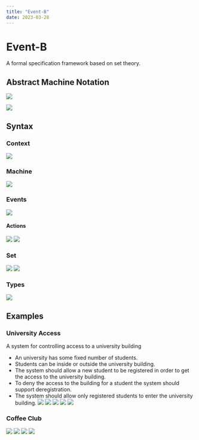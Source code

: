 ```yaml
---
title: "Event-B"
date: 2023-03-28
---
```

# Event-B
A formal specification framework based on set theory.
## Abstract Machine Notation
![](https://i.imgur.com/7xfv1u5.png)

![](https://i.imgur.com/64BY7T5.png)
## Syntax
### Context
![](https://i.imgur.com/MuA6Aj1.png)
### Machine
![](https://i.imgur.com/SXkthOv.png)
### Events
![](https://i.imgur.com/qaEwcKw.png)
#### Actions
![](https://i.imgur.com/3v567Uc.png)
![](https://i.imgur.com/pjz2k7S.png)
### Set
![](https://i.imgur.com/abyWqbF.png)
![](https://i.imgur.com/D0OpBpx.png)
### Types
![](https://i.imgur.com/T8BJmH8.png)
## Examples
### University Access
A system for controlling access to a university building
- An university has some fixed number of students.
- Students can be inside or outside the university building.
- The system should allow a new student to be registered in order to get the access to the university building.
- To deny the access to the building for a student the system should support deregistration.
- The system should allow only registered students to enter the university building.
![](https://i.imgur.com/VXtNCCN.png)
![](https://i.imgur.com/UgA1Nsh.png)
![](https://i.imgur.com/UqKBITK.png)
![](https://i.imgur.com/zHaLrA2.png)
![](https://i.imgur.com/M9Y5iot.png)
### Coffee Club
![](https://i.imgur.com/jtIHx6p.png)
![](https://i.imgur.com/kYOr7ax.png)
![](https://i.imgur.com/TQ514Bt.png)
![](https://i.imgur.com/O9vIX2G.png)
